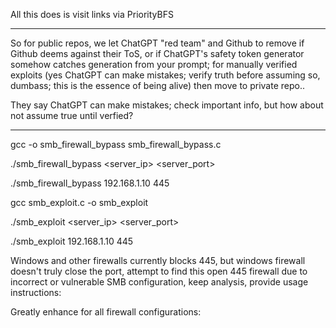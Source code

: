 All this does is visit links via PriorityBFS

----

So for public repos, we let ChatGPT "red team" and Github to remove if Github deems against their ToS, or if ChatGPT's safety token generator somehow catches generation from your prompt; for manually verified exploits (yes ChatGPT can make mistakes; verify truth before assuming so, dumbass; this is the essence of being alive) then move to private repo.. 

They say ChatGPT can make mistakes; check important info, but how about not assume true until verfied?

----
gcc -o smb_firewall_bypass smb_firewall_bypass.c

./smb_firewall_bypass <server_ip> <server_port>

./smb_firewall_bypass 192.168.1.10 445

gcc smb_exploit.c -o smb_exploit

./smb_exploit <server_ip> <server_port>

./smb_exploit 192.168.1.10 445

Windows and other firewalls currently blocks 445, but windows firewall doesn't truly close the port, attempt to find this open 445 firewall due to incorrect or vulnerable SMB configuration, keep analysis, provide usage instructions: 


Greatly enhance for all firewall configurations: